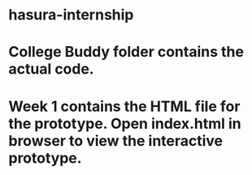 # hasura-internship
# College Buddy folder contains the actual code. 
# Week 1 contains the HTML file for the prototype. Open index.html in browser to view the interactive prototype.
